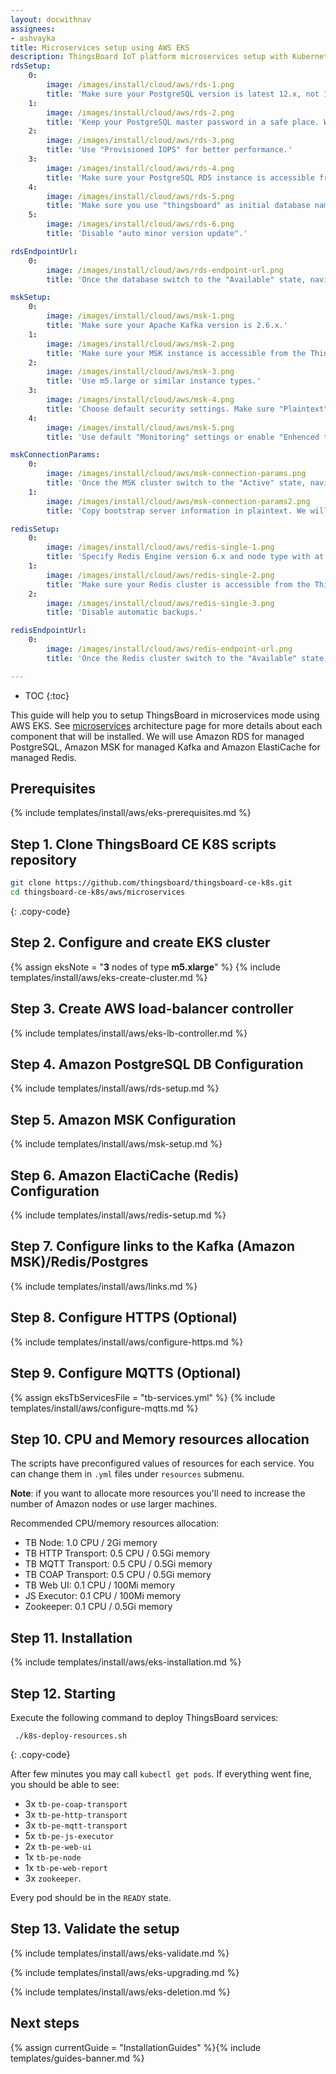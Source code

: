 ```yaml
---
layout: docwithnav
assignees:
- ashvayka
title: Microservices setup using AWS EKS
description: ThingsBoard IoT platform microservices setup with Kubernetes in AWS EKS 
rdsSetup:
    0:
        image: /images/install/cloud/aws/rds-1.png  
        title: 'Make sure your PostgreSQL version is latest 12.x, not 13.x yet.'
    1:
        image: /images/install/cloud/aws/rds-2.png  
        title: 'Keep your PostgreSQL master password in a safe place. We will refer to it later in this guide using YOUR_RDS_PASSWORD.'
    2:
        image: /images/install/cloud/aws/rds-3.png  
        title: 'Use "Provisioned IOPS" for better performance.'
    3:
        image: /images/install/cloud/aws/rds-4.png  
        title: 'Make sure your PostgreSQL RDS instance is accessible from the ThingsBoard cluster; The easiest way to achieve this is to deploy the PostgreSQL RDS instance in the same VPC and use "eksctl-thingsboard-cluster-ClusterSharedNodeSecurityGroup-*" security group.'
    4:
        image: /images/install/cloud/aws/rds-5.png  
        title: 'Make sure you use "thingsboard" as initial database name.'
    5:
        image: /images/install/cloud/aws/rds-6.png  
        title: 'Disable "auto minor version update".'  

rdsEndpointUrl:
    0:
        image: /images/install/cloud/aws/rds-endpoint-url.png  
        title: 'Once the database switch to the "Available" state, navigate to the "Connectivity and Security" and copy the endpoint value. We will refer to it later in this guide using **YOUR_RDS_ENDPOINT_URL**.'

mskSetup:
    0:
        image: /images/install/cloud/aws/msk-1.png  
        title: 'Make sure your Apache Kafka version is 2.6.x.'
    1:
        image: /images/install/cloud/aws/msk-2.png  
        title: 'Make sure your MSK instance is accessible from the ThingsBoard cluster. The easiest way to achieve this is to deploy the MSK instance in the same VPC. We also recommend to use private subnets. This way it will be nearly impossible to accidentally expose it to the internet.'
    2:
        image: /images/install/cloud/aws/msk-3.png  
        title: 'Use m5.large or similar instance types.'
    3:
        image: /images/install/cloud/aws/msk-4.png  
        title: 'Choose default security settings. Make sure "Plaintext" mode is enabled.'
    4:
        image: /images/install/cloud/aws/msk-5.png  
        title: 'Use default "Monitoring" settings or enable "Enhenced topic level monitoring".'

mskConnectionParams:
    0:
        image: /images/install/cloud/aws/msk-connection-params.png  
        title: 'Once the MSK cluster switch to the "Active" state, navigate to "Details" and click "View client information".'
    1:
        image: /images/install/cloud/aws/msk-connection-params2.png  
        title: 'Copy bootstrap server information in plaintext. We will refer to it later in this guide using **YOUR_MSK_BOOTSTRAP_SERVERS_PLAINTEXT**.'

redisSetup:
    0:
        image: /images/install/cloud/aws/redis-single-1.png  
        title: 'Specify Redis Engine version 6.x and node type with at least 1 GB of RAM.'
    1:
        image: /images/install/cloud/aws/redis-single-2.png  
        title: 'Make sure your Redis cluster is accessible from the ThingsBoard cluster. The easiest way to achieve this is to deploy the Redis cluster in the same VPC. We also recommend to use private subnets. Use "eksctl-thingsboard-cluster-ClusterSharedNodeSecurityGroup-*" security group.'
    2:
        image: /images/install/cloud/aws/redis-single-3.png  
        title: 'Disable automatic backups.'

redisEndpointUrl:
    0:
        image: /images/install/cloud/aws/redis-endpoint-url.png  
        title: 'Once the Redis cluster switch to the "Available" state, navigate to "Details" and copy "Primary Endpoint" without ":6379" port sufix. We will refer to it later in this guide using **YOUR_REDIS_ENDPOINT_URL_WITHOUT_PORT**.'

---
```


* TOC
{:toc}

This guide will help you to setup ThingsBoard in microservices mode using AWS EKS. 
See [microservices](/docs/reference/msa/) architecture page for more details about each component that will be installed.
We will use Amazon RDS for managed PostgreSQL, Amazon MSK for managed Kafka and Amazon ElastiCache for managed Redis.

## Prerequisites

{% include templates/install/aws/eks-prerequisites.md %}

## Step 1. Clone ThingsBoard CE K8S scripts repository

```bash
git clone https://github.com/thingsboard/thingsboard-ce-k8s.git
cd thingsboard-ce-k8s/aws/microservices
```
{: .copy-code}

## Step 2. Configure and create EKS cluster

{% assign eksNote = "**3** nodes of type **m5.xlarge**" %}
{% include templates/install/aws/eks-create-cluster.md %}

## Step 3. Create AWS load-balancer controller

{% include templates/install/aws/eks-lb-controller.md %}

## Step 4. Amazon PostgreSQL DB Configuration

{% include templates/install/aws/rds-setup.md %}

## Step 5. Amazon MSK Configuration

{% include templates/install/aws/msk-setup.md %}

## Step 6. Amazon ElactiCache (Redis) Configuration

{% include templates/install/aws/redis-setup.md %}

## Step 7. Configure links to the Kafka (Amazon MSK)/Redis/Postgres

{% include templates/install/aws/links.md %}

## Step 8. Configure HTTPS (Optional)

{% include templates/install/aws/configure-https.md %}

## Step 9. Configure MQTTS (Optional)

{% assign eksTbServicesFile = "tb-services.yml" %}
{% include templates/install/aws/configure-mqtts.md %}

## Step 10. CPU and Memory resources allocation

The scripts have preconfigured values of resources for each service. You can change them in `.yml` files under `resources` submenu.

**Note**: if you want to allocate more resources you'll need to increase the number of Amazon nodes or use larger machines. 

Recommended CPU/memory resources allocation:
- TB Node: 1.0 CPU / 2Gi memory
- TB HTTP Transport: 0.5 CPU / 0.5Gi memory
- TB MQTT Transport: 0.5 CPU / 0.5Gi memory
- TB COAP Transport: 0.5 CPU / 0.5Gi memory
- TB Web UI: 0.1 CPU / 100Mi memory
- JS Executor: 0.1 CPU / 100Mi memory
- Zookeeper: 0.1 CPU / 0.5Gi memory

## Step 11. Installation

{% include templates/install/aws/eks-installation.md %}

## Step 12. Starting

Execute the following command to deploy ThingsBoard services:

```
 ./k8s-deploy-resources.sh
```
{: .copy-code}

After few minutes you may call `kubectl get pods`. If everything went fine, you should be able to see:

* 3x `tb-pe-coap-transport`
* 3x `tb-pe-http-transport`
* 3x `tb-pe-mqtt-transport`
* 5x `tb-pe-js-executor`
* 2x `tb-pe-web-ui`
* 1x `tb-pe-node`
* 1x `tb-pe-web-report`
* 3x `zookeeper`.
  
Every pod should be in the `READY` state. 

## Step 13. Validate the setup

{% include templates/install/aws/eks-validate.md %}

{% include templates/install/aws/eks-upgrading.md %}

{% include templates/install/aws/eks-deletion.md %}

## Next steps

{% assign currentGuide = "InstallationGuides" %}{% include templates/guides-banner.md %}
